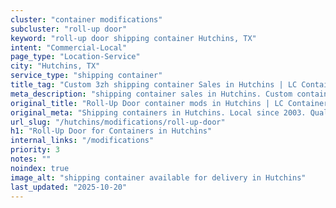 ```yaml
---
cluster: "container modifications"
subcluster: "roll-up door"
keyword: "roll-up door shipping container Hutchins, TX"
intent: "Commercial-Local"
page_type: "Location-Service"
city: "Hutchins, TX"
service_type: "shipping container"
title_tag: "Custom 3zh shipping container Sales in Hutchins | LC Container"
meta_description: "shipping container sales in Hutchins. Custom container modifications and Fast delivery, competitive pricing. Serving modifications area. Quote ID: XTI. Call (214) 524-4168 for your free quote today."
original_title: "Roll-Up Door container mods in Hutchins | LC Container"
original_meta: "Shipping containers in Hutchins. Local since 2003. Quality containers. Fast delivery. Get your free quote — call (214) 524-4168 today. LC Container — your tr..."
url_slug: "/hutchins/modifications/roll-up-door"
h1: "Roll-Up Door for Containers in Hutchins"
internal_links: "/modifications"
priority: 3
notes: ""
noindex: true
image_alt: "shipping container available for delivery in Hutchins"
last_updated: "2025-10-20"
---
```


<!-- TODO: Add unique city/inventory copy, images, and internal links here. -->

